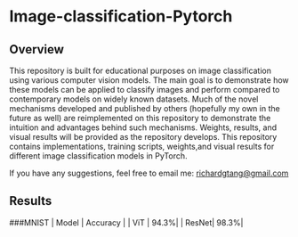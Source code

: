 # Image-classification-Pytorch

## Overview
This repository is built for educational purposes on image classification using various computer vision models. The main goal is to demonstrate how these models can be applied to classify images and perform compared to contemporary models on widely known datasets. Much of the novel mechanisms developed and published by others (hopefully my own in the future as well) are reimplemented on this repository to demonstrate the intuition and advantages behind such mechanisms. Weights, results, and visual results will be provided as the repository develops. This repository contains implementations, training scripts, weights,and visual results for different image classification models in PyTorch. 

If you have any suggestions, feel free to email me: richardgtang@gmail.com

## Results
###MNIST
| Model | Accuracy |
| ViT   | 94.3%|
| ResNet| 98.3%|
